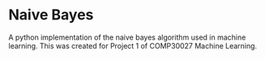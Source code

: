 # Naive Bayes

A python implementation of the naive bayes algorithm used in machine learning. This was created for Project 1 of COMP30027 Machine Learning.
